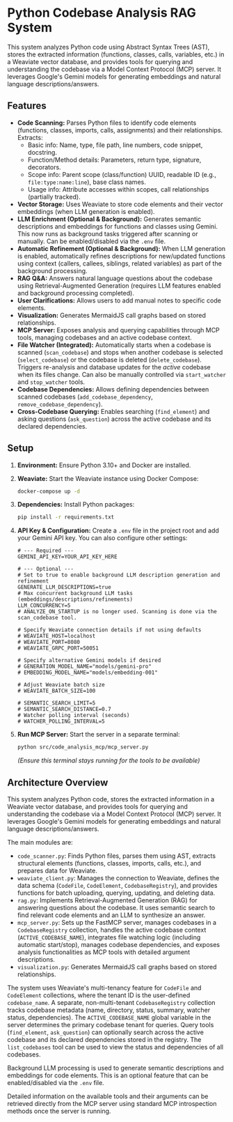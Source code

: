 # Python Codebase Analysis RAG System

This system analyzes Python code using Abstract Syntax Trees (AST), stores the extracted information (functions, classes, calls, variables, etc.) in a Weaviate vector database, and provides tools for querying and understanding the codebase via a Model Context Protocol (MCP) server. It leverages Google's Gemini models for generating embeddings and natural language descriptions/answers.

## Features

* **Code Scanning:** Parses Python files to identify code elements (functions, classes, imports, calls, assignments) and their relationships. Extracts:
  * Basic info: Name, type, file path, line numbers, code snippet, docstring.
  * Function/Method details: Parameters, return type, signature, decorators.
  * Scope info: Parent scope (class/function) UUID, readable ID (e.g., `file:type:name:line`), base class names.
  * Usage info: Attribute accesses within scopes, call relationships (partially tracked).
* **Vector Storage:** Uses Weaviate to store code elements and their vector embeddings (when LLM generation is enabled).
* **LLM Enrichment (Optional & Background):** Generates semantic descriptions and embeddings for functions and classes using Gemini. This now runs as background tasks triggered after scanning or manually. Can be enabled/disabled via the `.env` file.
* **Automatic Refinement (Optional & Background):** When LLM generation is enabled, automatically refines descriptions for new/updated functions using context (callers, callees, siblings, related variables) as part of the background processing.
* **RAG Q&A:** Answers natural language questions about the codebase using Retrieval-Augmented Generation (requires LLM features enabled and background processing completed).
* **User Clarifications:** Allows users to add manual notes to specific code elements.
* **Visualization:** Generates MermaidJS call graphs based on stored relationships.
* **MCP Server:** Exposes analysis and querying capabilities through MCP tools, managing codebases and an active codebase context.
* **File Watcher (Integrated):** Automatically starts when a codebase is scanned (`scan_codebase`) and stops when another codebase is selected (`select_codebase`) or the codebase is deleted (`delete_codebase`). Triggers re-analysis and database updates for the *active* codebase when its files change. Can also be manually controlled via `start_watcher` and `stop_watcher` tools.
* **Codebase Dependencies:** Allows defining dependencies between scanned codebases (`add_codebase_dependency`, `remove_codebase_dependency`).
* **Cross-Codebase Querying:** Enables searching (`find_element`) and asking questions (`ask_question`) across the active codebase and its declared dependencies.

## Setup

1. **Environment:** Ensure Python 3.10+ and Docker are installed.
2. **Weaviate:** Start the Weaviate instance using Docker Compose:

    ```bash
    docker-compose up -d
    ```

3. **Dependencies:** Install Python packages:

    ```bash
    pip install -r requirements.txt
    ```

4. **API Key & Configuration:** Create a `.env` file in the project root and add your Gemini API key. You can also configure other settings:

    ```dotenv
    # --- Required ---
    GEMINI_API_KEY=YOUR_API_KEY_HERE

    # --- Optional ---
    # Set to true to enable background LLM description generation and refinement
    GENERATE_LLM_DESCRIPTIONS=true
    # Max concurrent background LLM tasks (embeddings/descriptions/refinements)
    LLM_CONCURRENCY=5
    # ANALYZE_ON_STARTUP is no longer used. Scanning is done via the scan_codebase tool.

    # Specify Weaviate connection details if not using defaults
    # WEAVIATE_HOST=localhost
    # WEAVIATE_PORT=8080
    # WEAVIATE_GRPC_PORT=50051

    # Specify alternative Gemini models if desired
    # GENERATION_MODEL_NAME="models/gemini-pro"
    # EMBEDDING_MODEL_NAME="models/embedding-001"

    # Adjust Weaviate batch size
    # WEAVIATE_BATCH_SIZE=100

    # SEMANTIC_SEARCH_LIMIT=5
    # SEMANTIC_SEARCH_DISTANCE=0.7
    # Watcher polling interval (seconds)
    # WATCHER_POLLING_INTERVAL=5
    ```

5. **Run MCP Server:** Start the server in a separate terminal:

    ```bash
    python src/code_analysis_mcp/mcp_server.py
    ```

    *(Ensure this terminal stays running for the tools to be available)*

## Architecture Overview

This system analyzes Python code, stores the extracted information in a Weaviate vector database, and provides tools for querying and understanding the codebase via a Model Context Protocol (MCP) server. It leverages Google's Gemini models for generating embeddings and natural language descriptions/answers.

The main modules are:

* `code_scanner.py`: Finds Python files, parses them using AST, extracts structural elements (functions, classes, imports, calls, etc.), and prepares data for Weaviate.
* `weaviate_client.py`: Manages the connection to Weaviate, defines the data schema (`CodeFile`, `CodeElement`, `CodebaseRegistry`), and provides functions for batch uploading, querying, updating, and deleting data.
* `rag.py`: Implements Retrieval-Augmented Generation (RAG) for answering questions about the codebase. It uses semantic search to find relevant code elements and an LLM to synthesize an answer.
* `mcp_server.py`: Sets up the FastMCP server, manages codebases in a `CodebaseRegistry` collection, handles the active codebase context (`ACTIVE_CODEBASE_NAME`), integrates file watching logic (including automatic start/stop), manages codebase dependencies, and exposes analysis functionalities as MCP tools with detailed argument descriptions.
* `visualization.py`: Generates MermaidJS call graphs based on stored relationships.

The system uses Weaviate's multi-tenancy feature for `CodeFile` and `CodeElement` collections, where the tenant ID is the user-defined `codebase_name`. A separate, non-multi-tenant `CodebaseRegistry` collection tracks codebase metadata (name, directory, status, summary, watcher status, dependencies). The `ACTIVE_CODEBASE_NAME` global variable in the server determines the primary codebase tenant for queries. Query tools (`find_element`, `ask_question`) can optionally search across the active codebase and its declared dependencies stored in the registry. The `list_codebases` tool can be used to view the status and dependencies of all codebases.

Background LLM processing is used to generate semantic descriptions and embeddings for code elements. This is an optional feature that can be enabled/disabled via the `.env` file.

Detailed information on the available tools and their arguments can be retrieved directly from the MCP server using standard MCP introspection methods once the server is running.
